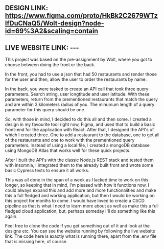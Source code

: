 ## DESIGN LINK: https://www.figma.com/proto/HkBk2C2679WTzlfDuCNaQ5/Wolt-design?node-id=69%3A2&scaling=contain
## LIVE WEBSITE LINK: ---

This project was based on the pre-assignment by Wolt, where you got to choose between doing the front or the back.

In the front, you had to use a json that had 50 restaurants and render those for the user and then, allow the user
to order the restaurants by name.

In the back, you were tasked to create an API call that took three query parameters. Search string, user longtitude and user latitude.
With these parameters, return from the prementioned restaurants that match the query and are within 3 kilometers radius of you. 
The minumum length of a query parameter for this query should be one.

So, with those in mind, I decided to do this all and then some. I created a design in my favourite tool right now, Figma, and used that
to build a basic front-end for the application with React. After that, I designed the API's of which I created three. One to add a restaurant to the database, one to get all of the restaurants and one to work with the prementioned query parameters. Instead of using a local file, I created
a mongoDB database using MongoDB Atlas that works well for these quick projects.

After I built the API's with the classic Node.js REST stack and tested them with insomnia, I integrated them to the already built front and wrote some basic Cypress tests to ensure it all works.

This was all done in the span of a week as I lacked time to work on this longer, so keeping that in mind, I'm pleased with how it functions now.
I could always expand this and add more and more functionalities and make this a full fledged and working application, but then I would be
working on this project for months to come. I would have loved to create a CI/CD pipeline as that is what I need to learn more about as well as make this a full fledged cloud application, but, perhaps someday I'll do something like this again.

Feel free to clone the code if you get something out of it and look at the designs etc. You can see the website running by following the live website link. The code here is exactly what is running there, apart from the .env file that is missing here, of course.
